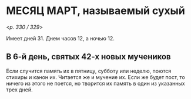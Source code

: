 
# МЕСЯЦ МАРТ, называемый сухый

<*p. 330 / 329*>

Имеет дней 31. Днем часов 12, а ночью 12.

## В 6-й день, святых 42-х новых мучеников

Если случится память их в пятницу, субботу или неделю, поются стихиры и канон их. Читается же и мучение их. 
Если же будет пост, то ничего из этого не поется, но творится их память в один из указанных трех дней. 
